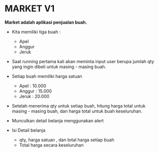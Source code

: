 # MARKET V1

**Market adalah aplikasi penjualan buah.**

- Kita memiliki tiga buah :
  - Apel
  - Anggur
  - Jeruk

- Saat running pertama kali akan meminta input user berupa jumlah qty yang ingin dibeli untuk masing - masing buah.

- Setiap buah memiliki harga satuan
  - Apel    : 10.000
  - Anggur  : 15.000
  - Jeruk   : 20.000

- Setelah menerima qty untuk setiap buah, hitung harga total untuk masing - masing buah, dan harga total untuk buah keseluruhan.

- Munculkan detail belanja menggunakan alert

- Isi Detail belanja
  - qty, harga satuan , dan total harga setiap buah
  - Total harga secara keseluruhan
  